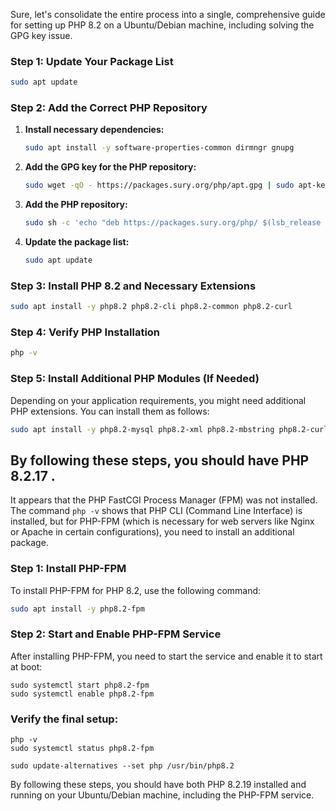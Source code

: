 Sure, let's consolidate the entire process into a single, comprehensive guide for setting up PHP 8.2 on a Ubuntu/Debian machine, including solving the GPG key issue.

### Step 1: Update Your Package List
```bash
sudo apt update
```

### Step 2: Add the Correct PHP Repository
1. **Install necessary dependencies:**
   ```bash
   sudo apt install -y software-properties-common dirmngr gnupg
   ```

2. **Add the GPG key for the PHP repository:**
   ```bash
   sudo wget -qO - https://packages.sury.org/php/apt.gpg | sudo apt-key add -
   ```

3. **Add the PHP repository:**
   ```bash
   sudo sh -c 'echo "deb https://packages.sury.org/php/ $(lsb_release -sc) main" > /etc/apt/sources.list.d/php.list'
   ```

4. **Update the package list:**
   ```bash
   sudo apt update
   ```

### Step 3: Install PHP 8.2 and Necessary Extensions
```bash
sudo apt install -y php8.2 php8.2-cli php8.2-common php8.2-curl
```

### Step 4: Verify PHP Installation
```bash
php -v
```


### Step 5: Install Additional PHP Modules (If Needed)
Depending on your application requirements, you might need additional PHP extensions. You can install them as follows:
```bash
sudo apt install -y php8.2-mysql php8.2-xml php8.2-mbstring php8.2-curl php8.2-zip php8.2-intl php8.2-gd
```

By following these steps, you should have PHP 8.2.17 .
-----------------------------------------------------------------------------
It appears that the PHP FastCGI Process Manager (FPM) was not installed. The command `php -v` shows that PHP CLI (Command Line Interface) is installed, but for PHP-FPM (which is necessary for web servers like Nginx or Apache in certain configurations), you need to install an additional package.

### Step 1: Install PHP-FPM

To install PHP-FPM for PHP 8.2, use the following command:

```bash
sudo apt install -y php8.2-fpm
```

### Step 2: Start and Enable PHP-FPM Service

After installing PHP-FPM, you need to start the service and enable it to start at boot:

```
sudo systemctl start php8.2-fpm
sudo systemctl enable php8.2-fpm
````

### Verify the final setup:

```
php -v
sudo systemctl status php8.2-fpm
```
```
sudo update-alternatives --set php /usr/bin/php8.2
```

By following these steps, you should have both PHP 8.2.19 installed and running on your Ubuntu/Debian machine, including the PHP-FPM service.